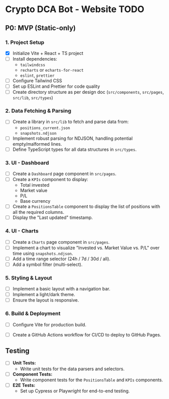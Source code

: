 # Crypto DCA Bot - Website TODO

## P0: MVP (Static-only)

### 1. Project Setup
- [x] Initialize Vite + React + TS project
- [ ] Install dependencies:
  - `tailwindcss`
  - `recharts` or `echarts-for-react`
  - `eslint`, `prettier`
- [ ] Configure Tailwind CSS
- [ ] Set up ESLint and Prettier for code quality
- [ ] Create directory structure as per design doc (`src/components`, `src/pages`, `src/lib`, `src/types`)

### 2. Data Fetching & Parsing
- [ ] Create a library in `src/lib` to fetch and parse data from:
  - `positions_current.json`
  - `snapshots.ndjson`
- [ ] Implement robust parsing for NDJSON, handling potential empty/malformed lines.
- [ ] Define TypeScript types for all data structures in `src/types`.

### 3. UI - Dashboard
- [ ] Create a `Dashboard` page component in `src/pages`.
- [ ] Create a `KPIs` component to display:
  - Total invested
  - Market value
  - P/L
  - Base currency
- [ ] Create a `PositionsTable` component to display the list of positions with all the required columns.
- [ ] Display the "Last updated" timestamp.

### 4. UI - Charts
- [ ] Create a `Charts` page component in `src/pages`.
- [ ] Implement a chart to visualize "Invested vs. Market Value vs. P/L" over time using `snapshots.ndjson`.
- [ ] Add a time range selector (24h / 7d / 30d / all).
- [ ] Add a symbol filter (multi-select).

### 5. Styling & Layout
- [ ] Implement a basic layout with a navigation bar.
- [ ] Implement a light/dark theme.
- [ ] Ensure the layout is responsive.

### 6. Build & Deployment
- [ ] Configure Vite for production build.
- [ ] Create a GitHub Actions workflow for CI/CD to deploy to GitHub Pages.



## Testing

- [ ] **Unit Tests:**
  - Write unit tests for the data parsers and selectors.
- [ ] **Component Tests:**
  - Write component tests for the `PositionsTable` and `KPIs` components.
- [ ] **E2E Tests:**
  - Set up Cypress or Playwright for end-to-end testing.
